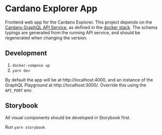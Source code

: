 Cardano Explorer App
====================

Frontend web app for the Cardano Explorer. This project depends on the [Cardano GraphQL API Service](https://github.com/input-output-hk/cardano-graphql), as defined in the [docker stack](docker-compose.yml). The schema typings are generated from the running API service, and should be regenerated when changing the version.

## Development
1. `docker-compose up`
2. `yarn dev`

By default the app will be at http://localhost:4000, and an instance of the GraphQL Playground at http://localhost:3000/. Override this using the `API_PORT` env.

## Storybook

All visual components should be developed in Storybook first.

Run `yarn storybook`
